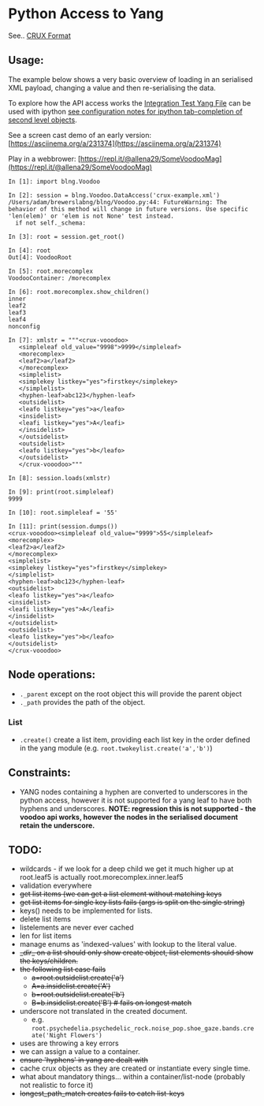# Python Access to Yang

See.. [CRUX Format](Crux-Yang-Representation.md)

## Usage:

The example below shows a very basic overview of loading in an serialised XML payload, changing a value and then re-serialising the data.

To explore how the API access works the [Integration Test Yang File](yang/integrationtest.yang) can be used with ipython [see configuration notes for ipython tab-completion of second level objects](ipython/README.md).

See a screen cast demo of an early version: [https://asciinema.org/a/231374](https://asciinema.org/a/231374)

Play in a webbrower: [https://repl.it/@allena29/SomeVoodooMag](https://repl.it/@allena29/SomeVoodooMag)


```
In [1]: import blng.Voodoo

In [2]: session = blng.Voodoo.DataAccess('crux-example.xml')
/Users/adam/brewerslabng/blng/Voodoo.py:44: FutureWarning: The behavior of this method will change in future versions. Use specific 'len(elem)' or 'elem is not None' test instead.
  if not self._schema:

In [3]: root = session.get_root()

In [4]: root
Out[4]: VoodooRoot

In [5]: root.morecomplex
VoodooContainer: /morecomplex

In [6]: root.morecomplex.show_children()
inner
leaf2
leaf3
leaf4
nonconfig

In [7]: xmlstr = """<crux-vooodoo>
   <simpleleaf old_value="9998">9999</simpleleaf>
   <morecomplex>
   <leaf2>a</leaf2>
   </morecomplex>
   <simplelist>
   <simplekey listkey="yes">firstkey</simplekey>
   </simplelist>
   <hyphen-leaf>abc123</hyphen-leaf>
   <outsidelist>
   <leafo listkey="yes">a</leafo>
   <insidelist>
   <leafi listkey="yes">A</leafi>
   </insidelist>
   </outsidelist>
   <outsidelist>
   <leafo listkey="yes">b</leafo>
   </outsidelist>
   </crux-vooodoo>"""

In [8]: session.loads(xmlstr)

In [9]: print(root.simpleleaf)
9999

In [10]: root.simpleleaf = '55'

In [11]: print(session.dumps())
<crux-vooodoo><simpleleaf old_value="9999">55</simpleleaf>
<morecomplex>
<leaf2>a</leaf2>
</morecomplex>
<simplelist>
<simplekey listkey="yes">firstkey</simplekey>
</simplelist>
<hyphen-leaf>abc123</hyphen-leaf>
<outsidelist>
<leafo listkey="yes">a</leafo>
<insidelist>
<leafi listkey="yes">A</leafi>
</insidelist>
</outsidelist>
<outsidelist>
<leafo listkey="yes">b</leafo>
</outsidelist>
</crux-vooodoo>

```


## Node operations:

 - `._parent` except on the root object this will provide the parent object
 - `._path` provides the path of the object.

### List

 - `.create()` create a list item, providing each list key in the order defined in the yang module (e.g. `root.twokeylist.create('a','b')`)





## Constraints:

 - YANG nodes containing a hyphen are converted to underscores in the python access, however it is not supported for a yang leaf to have both hyphens and underscores. **NOTE: regression this is not supported - the voodoo api works, however the nodes in the serialised document retain the underscore.**


## TODO:

- wildcards - if we look for a deep child we get it much higher up at root.leaf5 is actually root.morecomplex.inner.leaf5
- validation everywhere
- ~~get list items (we can get a list element without matching keys~~
- ~~get list items for single key lists fails (args is split on the single string)~~
- keys() needs to be implemented for lists.
- delete list items
- listelements are never ever cached
- len for list items
- manage enums as 'indexed-values' with lookup to the literal value.
- ~~\__dir__ on a list should only show create object, list elements should show the keys/children.~~
- ~~the following list case fails~~
  - ~~a=root.outsidelist.create('a')~~
  - ~~A=a.insidelist.create('A')~~
  - ~~b=root.outsidelist.create('b')~~
  - ~~B=b.insidelist.create('B') # fails on longest match~~
- underscore not translated in the created document.
  - e.g. `root.psychedelia.psychedelic_rock.noise_pop.shoe_gaze.bands.create('Night Flowers')`
- uses are throwing a key errors
- we can assign a value to a container.
- ~~ensure 'hyphens' in yang are dealt with~~
- cache crux objects as they are created  or instantiate every single time.
- what about mandatory things... within a container/list-node (probably not realistic to force it)
- ~~longest_path_match creates fails to catch list-keys~~
